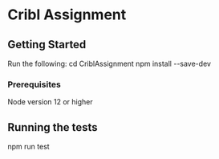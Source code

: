 # Cribl Assignment

## Getting Started

Run the following:
cd CriblAssignment
npm install --save-dev


### Prerequisites

Node version 12 or higher


## Running the tests

npm run test
